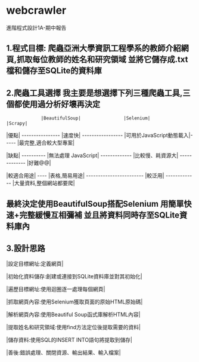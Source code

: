 # webcrawler
進階程式設計1A-期中報告

1.程式目標:
爬蟲亞洲大學資訊工程學系的教師介紹網頁,抓取每位教師的姓名和研究領域
並將它儲存成.txt檔和儲存至SQLite的資料庫
---------------
2.爬蟲工具選擇
我主要是想選擇下列三種爬蟲工具,三個都使用過分析好壞再決定
---------------

                 |BeautifulSoup|                |Selenium|               |Scrapy|
|優點|    ----------------       |速度快|       -----------------     |可用於JavaScript動態載入|----- |最完整,適合較大型專案|

|缺點|   ----------    |無法處理 JavaScript|        -------------     |比較慢、耗資源大|         -------------        |好難@@|
 
|較適合用途|       ----  |表格,簡易用途|        ------------------------              |較泛用|                -------------     |大量資料,整個網站都要爬|

最終決定使用BeautifulSoup搭配Selenium 用簡單快速+完整緩慢互相彌補
並且將資料同時存至SQLite資料庫內
---

3.設計思路
---
|設定目標網址:定義網頁|

|初始化資料儲存:創建或連接到SQLite資料庫並對其初始化|

|遍歷目標網址:使用迴圈逐一處理每個網頁|

|抓取網頁內容:使用Selenium獲取頁面的原始HTML原始碼|

|解析網頁內容:使用Beautiful Soup函式庫解析HTML內容|

|提取姓名和研究領域:使用find方法定位後提取需要的資料|

|儲存資料:使用SQL的INSERT INTO語句將提取到儲存|

|善後:錯誤處理、關閉資源、輸出結果、輸入檔案|

